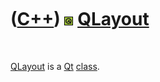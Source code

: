 
 

 

 

 

 

([C++](Cpp.md)) ![Qt](PicQt.png) [QLayout](CppQLayout.md)
===========================================================

 

[QLayout](CppQLayout.md) is a [Qt](CppQt.md) [class](CppClass.md).

 

 

 

 

 

 

